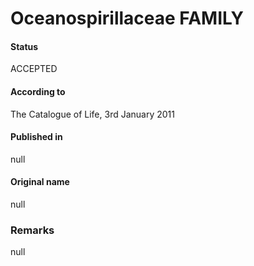 Oceanospirillaceae FAMILY
=======

#### Status
ACCEPTED

#### According to
The Catalogue of Life, 3rd January 2011

#### Published in
null

#### Original name
null

### Remarks
null